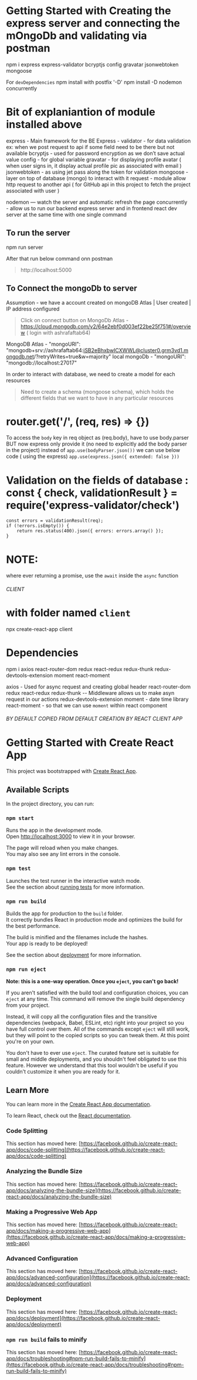 # Getting Started with Creating the express server and connecting the mOngoDb and validating via postman 

npm i express express-validator bcryptjs config gravatar jsonwebtoken mongoose

For `devDependencies` npm install with postfix '-D'
npm install -D nodemon concurrently 

# Bit of explaniantion of module installed above
express - Main framework for the BE
Express - validator - for data validation ex: when we post request to api if some field need to be there but not available
bcryptjs - used for password encryption as we don’t save actual value
config -  for global variable
gravatar - for displaying profile avatar ( when user signs in, it display actual profile pic as associated with email )
jsonwebtoken - as using jet pass along the token for validation
mongoose -  layer on top of database (mongo) to interact with it
request - module allow http request to another api ( for GitHub api in this project to fetch the project associated with user )

nodemon —  watch the server and automatic refresh the page
concurrently - allow us to run our backend express server and in frontend react dev server at the same time with one single command


## To run the server
npm run server

After that run below command onn postman 
> http://localhost:5000

## To Connect the mongoDb to server
Assumption - we have a account created on mongoDB Atlas | User created | IP address configured
> Click on connect button on MongoDb Atlas - https://cloud.mongodb.com/v2/64e2ebf0d003ef22be25f751#/overview ( login with ashrafaftab64)

MongoDB Atlas - "mongoURI": "mongodb+srv://ashrafaftab64:iSB2eBhxbwICXWWL@cluster0.grm3vd1.mongodb.net/?retryWrites=true&w=majority"
local mongoDb - "mongoURI": "mongodb://localhost:27017"


In order to interact with database, we need to create a model for each resources
 > Need to create a schema (mongoose schema), which holds the different fields that we want to have in any particular resources


 # router.get('/', (req, res) => {})
To access the `body` key in req object as (req.body), have to use body.parser BUT now express only provide it (no need to explicitly add the body parser in the project)
instead of `app.use(bodyParser.json())` we can use below code ( using the express)
`app.use(express.json({ extended: false }))`

# Validation on the fields of database : const { check, validationResult } = require('express-validator/check')
    const errors = validationResult(req);
    if (!errors.isEmpty()) {
        return res.status(400).json({ errors: errors.array() });
    }


  # NOTE:
  where ever returning a promise, use the `await` inside the `async` function  



  ###### CLIENT  ######
  # with folder named `client`
  npx create-react-app client 

  # Dependencies 
  npm i axios react-router-dom redux react-redux redux-thunk redux-devtools-extension moment react-moment

  axios - Used for async request and creating global header
  react-router-dom
  redux
  react-redux
  redux-thunk -- Middleware allows us to make asyn request in our actions
  redux-devtools-extension
  moment - date time library
  react-moment - so that we can use `moment` within react component
































































  ###### BY DEFAULT COPIED FROM DEFAULT CREATION BY REACT CLIENT APP   ######
# Getting Started with Create React App

This project was bootstrapped with [Create React App](https://github.com/facebook/create-react-app).

## Available Scripts

In the project directory, you can run:

### `npm start`

Runs the app in the development mode.\
Open [http://localhost:3000](http://localhost:3000) to view it in your browser.

The page will reload when you make changes.\
You may also see any lint errors in the console.

### `npm test`

Launches the test runner in the interactive watch mode.\
See the section about [running tests](https://facebook.github.io/create-react-app/docs/running-tests) for more information.

### `npm run build`

Builds the app for production to the `build` folder.\
It correctly bundles React in production mode and optimizes the build for the best performance.

The build is minified and the filenames include the hashes.\
Your app is ready to be deployed!

See the section about [deployment](https://facebook.github.io/create-react-app/docs/deployment) for more information.

### `npm run eject`

**Note: this is a one-way operation. Once you `eject`, you can't go back!**

If you aren't satisfied with the build tool and configuration choices, you can `eject` at any time. This command will remove the single build dependency from your project.

Instead, it will copy all the configuration files and the transitive dependencies (webpack, Babel, ESLint, etc) right into your project so you have full control over them. All of the commands except `eject` will still work, but they will point to the copied scripts so you can tweak them. At this point you're on your own.

You don't have to ever use `eject`. The curated feature set is suitable for small and middle deployments, and you shouldn't feel obligated to use this feature. However we understand that this tool wouldn't be useful if you couldn't customize it when you are ready for it.

## Learn More

You can learn more in the [Create React App documentation](https://facebook.github.io/create-react-app/docs/getting-started).

To learn React, check out the [React documentation](https://reactjs.org/).

### Code Splitting

This section has moved here: [https://facebook.github.io/create-react-app/docs/code-splitting](https://facebook.github.io/create-react-app/docs/code-splitting)

### Analyzing the Bundle Size

This section has moved here: [https://facebook.github.io/create-react-app/docs/analyzing-the-bundle-size](https://facebook.github.io/create-react-app/docs/analyzing-the-bundle-size)

### Making a Progressive Web App

This section has moved here: [https://facebook.github.io/create-react-app/docs/making-a-progressive-web-app](https://facebook.github.io/create-react-app/docs/making-a-progressive-web-app)

### Advanced Configuration

This section has moved here: [https://facebook.github.io/create-react-app/docs/advanced-configuration](https://facebook.github.io/create-react-app/docs/advanced-configuration)

### Deployment

This section has moved here: [https://facebook.github.io/create-react-app/docs/deployment](https://facebook.github.io/create-react-app/docs/deployment)

### `npm run build` fails to minify

This section has moved here: [https://facebook.github.io/create-react-app/docs/troubleshooting#npm-run-build-fails-to-minify](https://facebook.github.io/create-react-app/docs/troubleshooting#npm-run-build-fails-to-minify)


